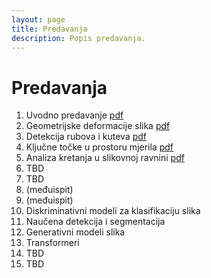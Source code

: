 ```yaml
---
layout: page
title: Predavanja
description: Popis predavanja.
---
```


# Predavanja
1. Uvodno predavanje [pdf](http://www.zemris.fer.hr/~ssegvic/vision/cv_intro.pdf)
2. Geometrijske deformacije slika [pdf](https://github.com/cvunizg/cvunizg.github.io/blob/main/P2.pdf)
3. Detekcija rubova i kuteva [pdf](http://www.zemris.fer.hr/~ssegvic/vision/cv_gradients.pdf)
4. Ključne točke u prostoru mjerila [pdf](https://github.com/cvunizg/cvunizg.github.io/blob/main/racvid04.pdf)
5. Analiza kretanja u slikovnoj ravnini [pdf](https://github.com/cvunizg/cvunizg.github.io/blob/main/RacVid_P5_motion.pdf)
6. TBD
7. TBD
8. (međuispit)
9. (međuispit)
10. Diskriminativni modeli za klasifikaciju slika
11. Naučena detekcija i segmentacija
12. Generativni modeli slika
13. Transformeri
14. TBD
15. TBD
